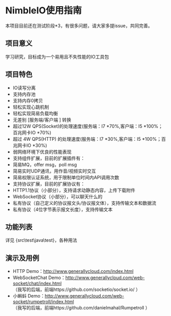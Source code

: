 
# NimbleIO使用指南

本项目目前还在测试阶段*3，有很多问题，请大家多提issue，共同完善。

## 项目意义

学习研究，目标成为一个易用且不失性能的IO工具包

## 项目特色

* IO读写分离
* 支持内存池
* 支持内存0拷贝
* 轻松实现心跳机制
* 轻松实现简易负载均衡
* 无差别 [服务端/客户端 ] 转换
* 超过12W QPS(Socket)的处理速度(服务端：I7 *70%,客户端：I5 *100%；百兆网卡IO *70%)
* 超过 4W QPS(HTTP)  的处理速度(服务端：I7 *30%,客户端：I5 *100%；百兆网卡IO *30%)
* 弱网络环境下优良的性能表现
* 支持组件扩展，目前的扩展插件有：
 * 简易MQ，offer msg，poll msg
 * 简易实时UDP通讯，用作音/视频实时交互
 * 简易权限认证系统，用于限制单位时间内API调用次数
* 支持协议扩展，目前的扩展协议有：
 * HTTP1.1协议（小部分），支持请求动静态内容，上传下载附件
 * WebSocket协议（小部分），可以聊天什么的
 * 私有协议（自己定义的协议报文头/协议报文体），支持传输文本和数据流
 * 私有协议（4位字节表示报文长度），支持传输文本

## 功能列表

详见 {src\test\java\test}，各种用法

## 演示及用例
* HTTP Demo：http://www.generallycloud.com/index.html
* WebSocketChat Demo：http://www.generallycloud.com/web-socket/chat/index.html                                
 （我写的后端，前端https://github.com/socketio/socket.io/ ）
* 小蝌蚪 Demo：http://www.generallycloud.com/web-socket/rumpetroll/index.html                                
 （我写的后端，前端https://github.com/danielmahal/Rumpetroll ）
